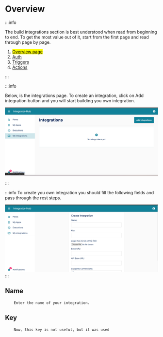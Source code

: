 
# Overview
:::info

The build integrations section is best understood when read from beginning to end. To get the most value out of it, start from the first page and read through page by page.

1. [<mark>Overview page</mark>](/integrator-hub/overview)
2. [Auth](/integrator-hub/authentication)
3. [Triggers](/integrator-hub/triggers)
4. [Actions](/integrator-hub/actions)

:::

:::info

Below, is the integrations page. To create an integration, click on Add integration button
and you will start building you own integration.



![List integrations](./images/integrations_page.png)

:::

:::info
To create you own integration you should fill the following fields and pass through the rest steps.

![Create integration](./images/create_integration.png)
:::


## Name

```
    Enter the name of your integration.
```

## Key

```
    Now, this key is not useful, but it was used
```


